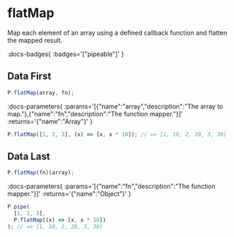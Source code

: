 # flatMap

Map each element of an array using a defined callback function and flatten the mapped result.

:docs-badges{ :badges='["pipeable"]' }


## Data First

```js [light]
P.flatMap(array, fn);
```

:docs-parameters{ :params='[{"name":"array","description":"The array to map."},{"name":"fn","description":"The function mapper."}]' :returns='{"name":"Array"}' }

```js
P.flatMap([1, 2, 3], (x) => [x, x * 10]); // => [1, 10, 2, 20, 3, 30]
```

## Data Last

```js [light]
P.flatMap(fn)(array);
```

:docs-parameters{ :params='[{"name":"fn","description":"The function mapper."}]' :returns='{"name":"Object"}' }

```js
P.pipe(
  [1, 2, 3],
  P.flatMap((x) => [x, x * 10])
); // => [1, 10, 2, 20, 3, 30]
```